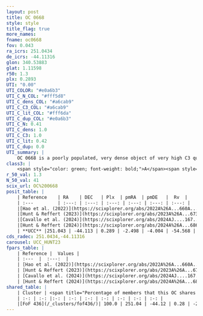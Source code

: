 ```yaml
---
layout: post
title: OC 0668
style: style
title_flag: true
more_names: 
fname: oc0668
fov: 0.043
ra_icrs: 251.0434
de_icrs: -44.11316
glon: 340.53883
glat: 1.11598
r50: 1.3
plx: 0.2893
UTI: "0.00"
UTI_COLOR: "#e0a6b3"
UTI_C_N_COL: "#fff5d8"
UTI_C_dens_COL: "#a6cab9"
UTI_C_C3_COL: "#a6cab9"
UTI_C_lit_COL: "#fff6da"
UTI_C_dup_COL: "#e0a6b3"
UTI_C_N: 0.41
UTI_C_dens: 1.0
UTI_C_C3: 1.0
UTI_C_lit: 0.42
UTI_C_dup: 0.0
UTI_summary: |
    OC 0668 is a poorly populated, very dense object of very high C3 quality. It was recently reported in the literature.<br><br><span style="color: #99180f; font-weight: bold;">Warning: </span>This is very likely a duplicate object, which shares a large percentage of members with at least one previously reported entry.
class3: |
    <span style="color: green; font-weight: bold;">A</span><span style="color: green; font-weight: bold;">A</span>
r_50_val: 1.3
N_50_val: 41
scix_url: OC%200668
posit_table: |
    | Reference    | RA    | DEC   | Plx  | pmRA  | pmDE   |  Rv  |
    | :---         | :---: | :---: | :---: | :---: | :---: | :---: |
    |[Hao et al. (2022)](https://scixplorer.org/abs/2022A%26A...660A...4H) | 251.04 | -44.105 | 0.332 | -2.492 | -3.977 | -- |
    |[Hunt & Reffert (2023)](https://scixplorer.org/abs/2023A%26A...673A.114H) | 251.045 | -44.113 | 0.297 | -2.502 | -3.969 | -59.905 |
    |[Cavallo et al. (2024)](https://scixplorer.org/abs/2024AJ....167...12C) | 251.037 | -44.122 | 0.296 | -- | -- | -- |
    |[Hunt & Reffert (2024)](https://scixplorer.org/abs/2024A%26A...686A..42H) | 251.045 | -44.113 | 0.297 | -2.502 | -3.969 | -59.905 |
    | **UCC** |251.043 | -44.113 | 0.289 | -2.498 | -4.004 | -54.568 | 
cds_radec: 251.0434,-44.11316
carousel: UCC_HUNT23
fpars_table: |
    | Reference |  Values |
    | :---  |  :---:  |
    | [Hao et al. (2022)](https://scixplorer.org/abs/2022A%26A...660A...4H) | `AG=3.3, age=8.4, Z=0.025` |
    | [Hunt & Reffert (2023)](https://scixplorer.org/abs/2023A%26A...673A.114H) | `AV50=4.249, diffAV50=2.358, MOD50=12.415, logAge50=8.27` |
    | [Cavallo et al. (2024)](https://scixplorer.org/abs/2024AJ....167...12C) | `AV50=4.65, dMod50=12.42, logAge50=8.21, [Fe/H]50=-0.63` |
    | [Hunt & Reffert (2024)](https://scixplorer.org/abs/2024A%26A...686A..42H) | `MassJ=2855.10` |
shared_table: |
    | Cluster | <span title="Percentage of members that this OC shares with the ones listed">%</span>   | RA   | DEC   | Plx   | pmRA  | pmDE  | Rv | UTI |
    | :-: | :-: |:-: | :-: | :-: | :-: | :-: | :-: | :-: |
    |[FoF 436](/_clusters/fof436/)| 100.0 | 251.04 | -44.12 | 0.28 | -2.49 | -3.96 | -53.4 |0.56 |
---
```

